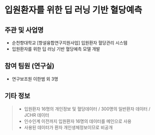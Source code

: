 # 입원환자를 위한 딥 러닝 기반 혈당예측 
 
## 주관 및 사업명
- 순천향대학교 [향설융합연구지원사업] 입원환자 혈당관리 시스템
- 입원환자를 위한 딥 러닝 기반 혈당예측 모델 개발

## 참여 팀원 (연구실)
- 연구보조원 이한범 외 3명

## 기타 정보    
> - 입원환자 16명의 개인정보 및 혈당데이터 / 300명의 일반환자 데이터 / JCHR 데이터   
> - 인수인계 이전까지 입원환자 16명의 데이터를 메인으로 사용   
> - 사용된 데이터가 환자 개인생체정보이므로 비공개
